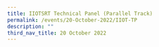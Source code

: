 ```yaml
---
title: IIOTSRT Technical Panel (Parallel Track)
permalink: /events/20-October-2022/IIOT-TP
description: ""
third_nav_title: 20 October 2022
---
```


